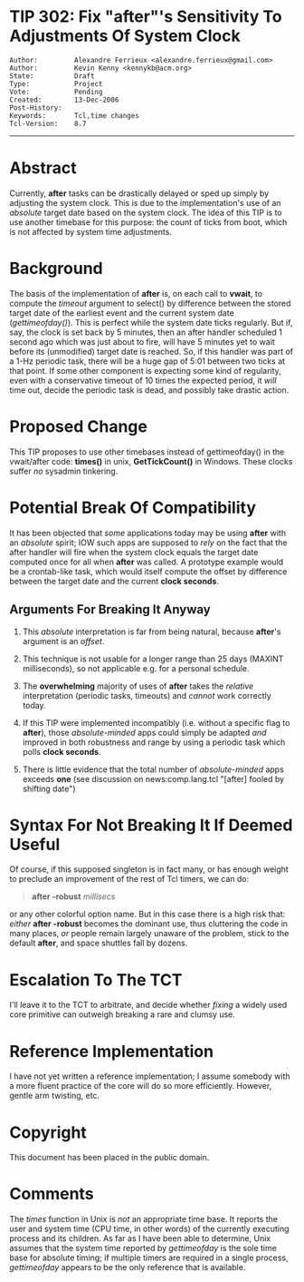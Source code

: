 # TIP 302: Fix "after"'s Sensitivity To Adjustments Of System Clock
	Author:         Alexandre Ferrieux <alexandre.ferrieux@gmail.com>
	Author:         Kevin Kenny <kennykb@acm.org>
	State:          Draft
	Type:           Project
	Vote:           Pending
	Created:        13-Dec-2006
	Post-History:   
	Keywords:       Tcl,time changes
	Tcl-Version:    8.7
-----

# Abstract

Currently, **after** tasks can be drastically delayed or sped up simply by
adjusting the system clock. This is due to the implementation's use of an
_absolute_ target date based on the system clock. The idea of this TIP is to
use another timebase for this purpose: the count of ticks from boot, which is
not affected by system time adjustments.

# Background

The basis of the implementation of **after** is, on each call to
**vwait**, to compute the _timeout_ argument to select\(\) by difference
between the stored target date of the earliest event and the current system
date \(_gettimeofday\(\)_\). This is perfect while the system date ticks
regularly. But if, say, the clock is set back by 5 minutes, then an after
handler scheduled 1 second ago which was just about to fire, will have 5
minutes yet to wait before its \(unmodified\) target date is reached. So, if
this handler was part of a 1-Hz periodic task, there will be a huge gap of
5:01 between two ticks at that point. If some other component is expecting
some kind of regularity, even with a conservative timeout of 10 times the
expected period, it _will_ time out, decide the periodic task is dead, and
possibly take drastic action.

# Proposed Change

This TIP proposes to use other timebases instead of gettimeofday\(\) in the
vwait/after code: **times\(\)** in unix, **GetTickCount\(\)** in Windows.
These clocks suffer _no_ sysadmin tinkering.

# Potential Break Of Compatibility

It has been objected that _some_ applications today may be using **after**
with an _absolute_ spirit; IOW such apps are supposed to _rely_ on the
fact that the after handler will fire when the system clock equals the target
date computed once for all when **after** was called. A prototype example
would be a crontab-like task, which would itself compute the offset by
difference between the target date and the current **clock seconds**.

## Arguments For Breaking It Anyway

 1. This _absolute_ interpretation is far from being natural, because
    **after**'s argument is an _offset_.

 2. This technique is not usable for a longer range than 25 days \(MAXINT
    milliseconds\), so not applicable e.g. for a personal schedule.

 3. The **overwhelming** majority of uses of **after** takes the
    _relative_ interpretation \(periodic tasks, timeouts\) and _cannot_ work
    correctly today.

 4. If this TIP were implemented incompatibly \(i.e. without a specific flag to
    **after**\), those _absolute-minded_ apps could simply be adapted
    _and_ improved in both robustness and range by using a periodic task
    which polls **clock seconds**.

 5. There is little evidence that the total number of _absolute-minded_ apps
    exceeds **one** \(see discussion on news:comp.lang.tcl "[after] fooled
    by shifting date"\)

# Syntax For Not Breaking It If Deemed Useful

Of course, if this supposed singleton is in fact many, or has enough weight to
preclude an improvement of the rest of Tcl timers, we can do:

 > **after -robust** _millisecs_

or any other colorful option name. But in this case there is a high risk that:
_either_ **after -robust** becomes the dominant use, thus cluttering the
code in many places, _or_ people remain largely unaware of the problem,
stick to the default **after**, and space shuttles fall by dozens.

# Escalation To The TCT

I'll leave it to the TCT to arbitrate, and decide whether _fixing_ a widely
used core primitive can outweigh breaking a rare and clumsy use.

# Reference Implementation

I have not yet written a reference implementation; I assume somebody with a
more fluent practice of the core will do so more efficiently. However, gentle
arm twisting, etc.

# Copyright

This document has been placed in the public domain.

# Comments

The _times_ function in Unix is _not_ an appropriate time base.  It reports the user and system time \(CPU time, in other words\) of the currently executing process and its children.  As far as I have been able to determine, Unix assumes that the system time reported by
_gettimeofday_ is the sole time base for absolute timing; if multiple timers are required in a single process, _gettimeofday_ appears to be the only reference that is available.

